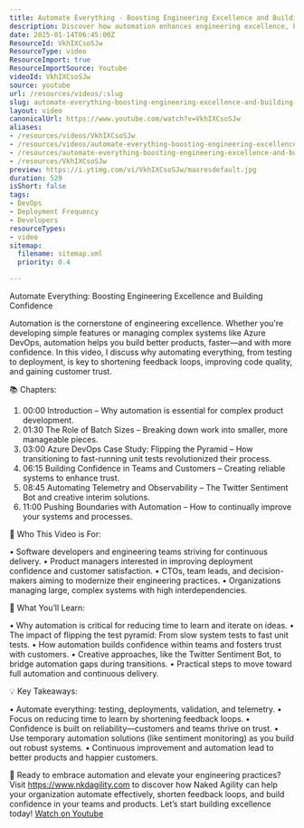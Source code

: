 ```yaml
---
title: Automate Everything - Boosting Engineering Excellence and Building Confidence
description: Discover how automation enhances engineering excellence, boosts confidence, and accelerates product development in this insightful video!
date: 2025-01-14T06:45:00Z
ResourceId: VkhIXCsoSJw
ResourceType: video
ResourceImport: true
ResourceImportSource: Youtube
videoId: VkhIXCsoSJw
source: youtube
url: /resources/videos/:slug
slug: automate-everything-boosting-engineering-excellence-and-building-confidence
layout: video
canonicalUrl: https://www.youtube.com/watch?v=VkhIXCsoSJw
aliases:
- /resources/videos/VkhIXCsoSJw
- /resources/videos/automate-everything-boosting-engineering-excellence-and-building-confidence
- /resources/automate-everything-boosting-engineering-excellence-and-building-confidence
- /resources/VkhIXCsoSJw
preview: https://i.ytimg.com/vi/VkhIXCsoSJw/maxresdefault.jpg
duration: 529
isShort: false
tags:
- DevOps
- Deployment Frequency
- Developers
resourceTypes:
- video
sitemap:
  filename: sitemap.xml
  priority: 0.4

---
```

 Automate Everything: Boosting Engineering Excellence and Building Confidence

Automation is the cornerstone of engineering excellence. Whether you're developing simple features or managing complex systems like Azure DevOps, automation helps you build better products, faster—and with more confidence. In this video, I discuss why automating everything, from testing to deployment, is key to shortening feedback loops, improving code quality, and gaining customer trust.

📚 Chapters:

1. 00:00 Introduction – Why automation is essential for complex product development.
2. 01:30 The Role of Batch Sizes – Breaking down work into smaller, more manageable pieces.
3. 03:00 Azure DevOps Case Study: Flipping the Pyramid – How transitioning to fast-running unit tests revolutionized their process.
4. 06:15 Building Confidence in Teams and Customers – Creating reliable systems to enhance trust.
5. 08:45 Automating Telemetry and Observability – The Twitter Sentiment Bot and creative interim solutions.
6. 11:00 Pushing Boundaries with Automation – How to continually improve your systems and processes.

🎯 Who This Video is For:

• Software developers and engineering teams striving for continuous delivery.
• Product managers interested in improving deployment confidence and customer satisfaction.
• CTOs, team leads, and decision-makers aiming to modernize their engineering practices.
• Organizations managing large, complex systems with high interdependencies.

🌟 What You’ll Learn:

• Why automation is critical for reducing time to learn and iterate on ideas.
• The impact of flipping the test pyramid: From slow system tests to fast unit tests.
• How automation builds confidence within teams and fosters trust with customers.
• Creative approaches, like the Twitter Sentiment Bot, to bridge automation gaps during transitions.
• Practical steps to move toward full automation and continuous delivery.

💡 Key Takeaways:

• Automate everything: testing, deployments, validation, and telemetry.
• Focus on reducing time to learn by shortening feedback loops.
• Confidence is built on reliability—customers and teams thrive on trust.
• Use temporary automation solutions (like sentiment monitoring) as you build out robust systems.
• Continuous improvement and automation lead to better products and happier customers.

🔗 Ready to embrace automation and elevate your engineering practices?
Visit https://www.nkdagility.com to discover how Naked Agility can help your organization automate effectively, shorten feedback loops, and build confidence in your teams and products. Let’s start building excellence today! 
 [Watch on Youtube](https://www.youtube.com/watch?v=VkhIXCsoSJw)
